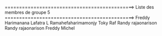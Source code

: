 =============================================>
Liste des membres de groupe 5
=============================================>
Freddy Harimanana
Lafatra L Ramahefaharimamonjy
Toky Raf
Randy rajaonarison
Randy rajaonarison
Freddy Michel
